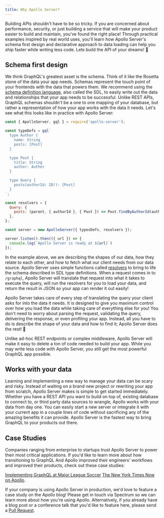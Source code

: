 ```yaml
---
title: Why Apollo Server?
---
```


Building APIs shouldn't have to be so tricky. If you are concerned about performance, security, or just building a service that will make your product easier to build and maintain, you've found the right place! Through practical examples inspired by real world uses, you'll learn how Apollo Server's schema first design and declarative approach to data loading can help you ship faster while writing less code. Lets build the API of your dreams! 🚀

## Schema first design

We think GraphQL's greatest asset is the schema. Think of it like the Rosetta stone of the data your app needs. Schemas represent the touch point of your frontends with the data that powers them. We recommend using the [schema definition language](./schema/schema/#the-schema-definition-language), also called the SDL, to easily write out the data and relationships that your app needs to be successful. Unlike REST APIs, GraphQL schemas shouldn't be a one to one mapping of your database, but rather a representation of how your app works with the data it needs. Let's see what this looks like in practice with Apollo Server:

```js
const { ApolloServer, gql } = require('apollo-server');

const typeDefs = gql`
  type Author {
    name: String
    posts: [Post]
  }

  type Post {
    title: String
    author: Author
  }

  type Query {
    posts(authorId: ID!): [Post]
  }
`;

const resolvers = {
  Query: {
    posts: (parent, { authorId }, { Post }) => Post.findByAuthorId(authorId),
  },
};

const server = new ApolloServer({ typesDefs, resolvers });

server.listen().then(({ url }) => {
  console.log(`Apollo Server is ready at ${url}`)
});
```

In the example above, we are describing the shapes of our data, how they relate to each other, and how to fetch what our client needs from our data source. Apollo Server uses simple functions called [resolvers](./data/resolvers/) to bring to life the schema described in SDL type definitions. When a request comes in to `/graphql`, Apollo Server will translate that request into what it takes to execute the query, will run the resolvers for you to load your data, and return the result in JSON so your app can render it out easily!

Apollo Server takes care of every step of translating the query your client asks for into the data it needs. It is designed to give you maximum control over how you load the data while taking care of everything else for you! You don't need to worry about parsing the request, validating the query, delivering the response, or even profiling your app. Instead, all you have to do is describe the shape of your data and how to find it; Apollo Server does the rest! 💪

Unlike ad-hoc REST endpoints or complex middleware, Apollo Server will make it easy to delete a ton of code needed to build your app. While you may write less code with Apollo Server, you still get the most powerful GraphQL app possible.

## Works with your data

Learning and implementing a new way to manage your data can be scary and risky. Instead of waiting on a brand new project or rewriting your app from scratch, Apollo Server makes is simple to get started immediately. Whether you have a REST API you want to build on top of, existing database to connect to, or third party data sources to wrangle, Apollo works with your data from day one. You can easily start a new server or integrate it with your current app in a couple lines of code without sacrificing any of the amazing benefits it can provide. Apollo Server is the fastest way to bring GraphQL to your products out there.

## Case Studies

Companies ranging from enterprise to startups trust Apollo Server to power their most critical applications. If you'd like to learn more about how transitioning to GraphQL And Apollo improved their engineers' workflows and improved their products, check out these case studies:

[Implementing GraphQL at Major League Soccer](https://labs.mlssoccer.com/implementing-graphql-at-major-league-soccer-ff0a002b20ca)
[The New York Times Now on Apollo](https://open.nytimes.com/the-new-york-times-now-on-apollo-b9a78a5038c).

If your company is using Apollo Server in production, we'd love to feature a case study on the Apollo blog! Please get in touch via Spectrum so we can learn more about how you're using Apollo. Alternatively, if you already have a blog post or a conference talk that you'd like to feature here, please send a [Pull Request](https://github.com/apollographql/apollo-server/pulls).
